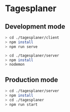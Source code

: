 # Tagesplaner

## Development mode
```bash
> cd ./tagesplaner/client
> npm install
> npm run serve
```

```bash
> cd ./tagesplaner/server
> npm install
> nodemon
```

## Production mode

```bash
> cd ./tagesplaner/server
> npm install
> cd ./tagesplaner
> npm run start
```
